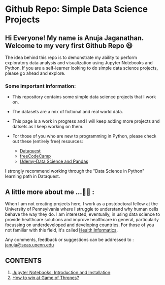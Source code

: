 # Github Repo: Simple Data Science Projects #
## Hi Everyone! My name is Anuja Jaganathan. Welcome to my very first Github Repo :smiley: ##
The idea behind this repo is to demonstrate my ability to perform exploratory data analysis and visualization using Jupyter Notebooks and Python.
If you are a self-learner looking to do simple data science projects, please go ahead and explore.

 ### Some important information: ###
 
* This repository contains some simple data science projects that I work on. 
* The datasets are a mix of fictional and real world data. 
* This page is a work in progress and I will keep adding more projects and datsets as I keep working on them.
* For those of you who are new to programming in Python, please check out these (entirely free) resources:

    * [Dataquest](https://www.dataquest.io/  "Superb site with hands-on training!")
    * [freeCodeCamp](https://www.youtube.com/watch?v=rfscVS0vtbw)
    * [Udemy-Data Science and Pandas](https://www.udemy.com/share/101DUs3@pPuLZCMif5A4YoVZqZ2tnSqrOLds_km18xXqhd7IOG3-MVNGmw_VRFsjQdwGa7GKJQ==/)
 
 I strongly recommend working through the "Data Science in Python" learning path in Dataquest.
 
 ## A little more about me ...💁‍♀️ : ##

 When I am not creating projects here, I work as a postdoctoral fellow at the University of Pennsylvania where I struggle to understand why human cells behave the way they do.
 I am interested, eventually, in using data science to provide healthcare solutions and improve healthcare in general, particularly focussing on underdeveloped and developing countries. For those of you not familiar with this field, it's called [Health Informatics](https://en.wikipedia.org/wiki/Health_informatics).
 
 Any comments, feedback or suggestions can be addressed to : januja@seas.upenn.edu


## CONTENTS ##

1. [Jupyter Notebooks: Introduction and Installation](https://github.com/anujajagan/Simple-Data-Science-Projects/tree/main/Jupyter%20Notebooks:%20Introduction%20and%20Installation)
2. [How to win at Game of Thrones?](https://github.com/anujajagan/Simple-Data-Science-Projects/tree/main/How%20to%20win%20at%20Game%20of%20Thrones%3F)
